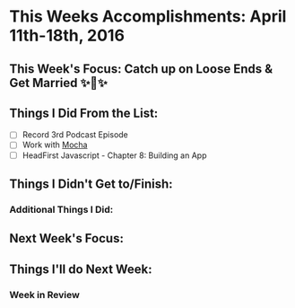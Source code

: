 # This Weeks Accomplishments: April 11th-18th, 2016

## This Week's Focus: Catch up on Loose Ends & Get Married ✨🎉✨

## Things I Did From the List:
- [ ] Record 3rd Podcast Episode
- [ ] Work with [Mocha](https://mochajs.org/)
- [ ] HeadFirst Javascript - Chapter 8: Building an App

## Things I Didn't Get to/Finish:

### Additional Things I Did:

## Next Week's Focus: 

## Things I'll do Next Week:

### Week in Review
